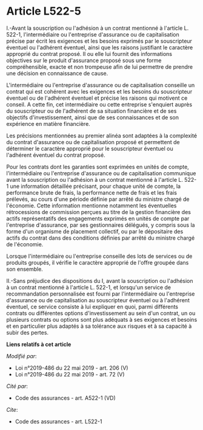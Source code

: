 # Article L522-5

I.-Avant la souscription ou l'adhésion à un contrat mentionné à l'article L. 522-1, l'intermédiaire ou l'entreprise
d'assurance ou de capitalisation précise par écrit les exigences et les besoins exprimés par le souscripteur éventuel ou
l'adhérent éventuel, ainsi que les raisons justifiant le caractère approprié du contrat proposé. Il ou elle lui fournit des
informations objectives sur le produit d'assurance proposé sous une forme compréhensible, exacte et non trompeuse afin de lui
permettre de prendre une décision en connaissance de cause.

L'intermédiaire ou l'entreprise d'assurance ou de capitalisation conseille un contrat qui est cohérent avec les exigences et
les besoins du souscripteur éventuel ou de l'adhérent éventuel et précise les raisons qui motivent ce conseil. A cette fin,
cet intermédiaire ou cette entreprise s'enquiert auprès du souscripteur ou de l'adhérent de sa situation financière et de ses
objectifs d'investissement, ainsi que de ses connaissances et de son expérience en matière financière.

Les précisions mentionnées au premier alinéa sont adaptées à la complexité du contrat d'assurance ou de capitalisation
proposé et permettent de déterminer le caractère approprié pour le souscripteur éventuel ou l'adhérent éventuel du contrat
proposé.

Pour les contrats dont les garanties sont exprimées en unités de compte, l'intermédiaire ou l'entreprise d'assurance ou de
capitalisation communique avant la souscription ou l'adhésion à un contrat mentionné à l'article L. 522-1 une information
détaillée précisant, pour chaque unité de compte, la performance brute de frais, la performance nette de frais et les frais
prélevés, au cours d'une période définie par arrêté du ministre chargé de l'économie. Cette information mentionne notamment
les éventuelles rétrocessions de commission perçues au titre de la gestion financière des actifs représentatifs des
engagements exprimés en unités de compte par l'entreprise d'assurance, par ses gestionnaires délégués, y compris sous la
forme d'un organisme de placement collectif, ou par le dépositaire des actifs du contrat dans des conditions définies par
arrêté du ministre chargé de l'économie.

Lorsque l'intermédiaire ou l'entreprise conseille des lots de services ou de produits groupés, il vérifie le caractère
approprié de l'offre groupée dans son ensemble.

II.-Sans préjudice des dispositions du I, avant la souscription ou l'adhésion à un contrat mentionné à l'article L. 522-1, et
lorsqu'un service de recommandation personnalisée est fourni par l'intermédiaire ou l'entreprise d'assurance ou de
capitalisation au souscripteur éventuel ou à l'adhérent éventuel, ce service consiste à lui expliquer en quoi, parmi
différents contrats ou différentes options d'investissement au sein d'un contrat, un ou plusieurs contrats ou options sont
plus adéquats à ses exigences et besoins et en particulier plus adaptés à sa tolérance aux risques et à sa capacité à subir
des pertes.

**Liens relatifs à cet article**

_Modifié par_:

  - Loi n°2019-486 du 22 mai 2019 - art. 206 (V)
  - Loi n°2019-486 du 22 mai 2019 - art. 72 (V)

_Cité par_:

  - Code des assurances - art. A522-1 (VD)

_Cite_:

  - Code des assurances - art. L522-1
